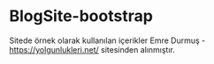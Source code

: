 # BlogSite-bootstrap
Sitede örnek olarak kullanılan içerikler Emre Durmuş - https://yolgunlukleri.net/ sitesinden alınmıştır.
